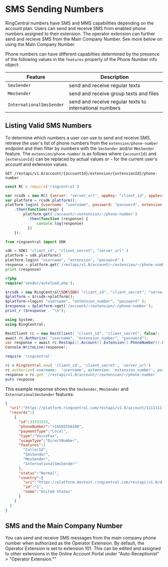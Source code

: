 # SMS Sending Numbers

RingCentral numbers have SMS and MMS capabilities depending on the account plan. Users can send and receive SMS from enabled phone numbers assigned to their extension. The operator extension can further send and recieve SMS from the Main Company Number. See more below on using the Main Company Number.

Phone numbers can have different capabilties determined by the presence of the following values in the `features` property of the Phone Number info object:

| Feature | Description |
|-|-|
| `SmsSender` | send and receive regular texts |
| `MmsSender` | send and receive group texts and files |
| `InternationalSmsSender` | send and receive regular texts to international numbers |

## Listing Valid SMS Numbers

To determine which numbers a user can use to send and receive SMS, retrieve the user's list of phone numbers from the `extension/phone-number` endpoint and then filter by numbers with the `SmsSender` and/or `MmsSender` feature. The `extension/phone-number` is as follows where `{accountId}` and `{extensionId}` can be replaced by actual values or `~` for the current user's account and extension values.

```http tab="HTTP"
GET /restapi/v1.0/account/{accountId}/extension/{extensionId}/phone-number
```

```javascript tab="Node JS"
const RC = require('ringcentral')

var rcsdk = new RC( {server: "server_url", appKey: "client_id", appSecret: "client_secret"} );
var platform = rcsdk.platform();
platform.login( {username: "username", password: "password", extension: "extension_number"} )
    .then(function(resp) {
        platform.get('/account/~/extension/~/phone-number')
          .then(function (response) {
              console.log(response)
          })
    });
```

```python tab="Python"
from ringcentral import SDK

sdk = SDK( "client_id", "client_secret", "server_url" )
platform = sdk.platform()
platform.login( "username", "extension", "password" )
response = platform.get('/restapi/v1.0/account/~/extension/~/phone-number')
print (response)
```

```php tab="PHP"
<?php
require('vendor/autoload.php');

$rcsdk = new RingCentral\SDK\SDK( "client_id", "client_secret", "server_url" );
$platform = $rcsdk->platform();
$platform->login( "username", "extension_number", "password" );
$response = $platform->get('/account/~/extension/~/phone-number');
print_r ($response . "\n");
```

```c# tab="C#"
using System;
using RingCentral;

RestClient rc = new RestClient( "client_id", "client_secret", false);
await rc.Authorize( "username", "extension_number", "password");
var response = await rc.Restapi().Account().Extension().PhoneNumber().List(parameters);
Console.WriteLine(response);
```

```ruby tab="Ruby"
require 'ringcentral'

rc = RingCentral.new( 'client_id', 'client_secret', 'server_url')
rc.authorize( username:  'username', extension: 'extension_number', password:  'password')
response = rc.get '/restapi/v1.0/account/~/extension/~/phone-number'
puts response
```

This example response shows the `SmsSender`, `MmsSender` and `InternationalSmsSender` features:

```json hl_lines="12 13 14",linenums="1"
{
  "uri":"https://platform.ringcentral.com/restapi/v1.0/account/11111111/extension/22222222/phone-number?page=1&perPage=100",
  "records":[
    {
      "id":33333333,
      "phoneNumber":"+16505550100",
      "paymentType":"Local",
      "type":"VoiceFax",
      "usageType":"DirectNumber",
      "features":[
        "CallerId",
        "SmsSender",
        "MmsSender",
        "InternationalSmsSender"
      ],
      "status":"Normal",
      "country":{
        "uri":"https://platform.devtest.ringcentral.com/restapi/v1.0/dictionary/country/1",
        "id":"1",
        "name":"United States"
      }
    }
  ]
}
```

## SMS and the Main Company Number

You can send and receive SMS messages from the main company phone number when authorized as the Operator Extension. By default, the Operator Extension is set to extension 101. This can be edited and assigned to other extensions in the Online Account Portal under "Auto-Receptionist" > "Operator Extension.""
